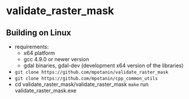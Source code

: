 # validate_raster_mask
## Building on Linux
* requirements:
  * x64 platform
  * gcc 4.9.0 or newer version
  * gdal binaries, gdal-dev (development x64 version of the libraries)
* ```git clone https://github.com/mpotanin/validate_raster_mask``` 
* ```git clone https://github.com/mpotanin/cpp_common_utils```  
* cd validate_raster_mask/validate_raster_mask
```make```
run validate_raster_mask.exe
